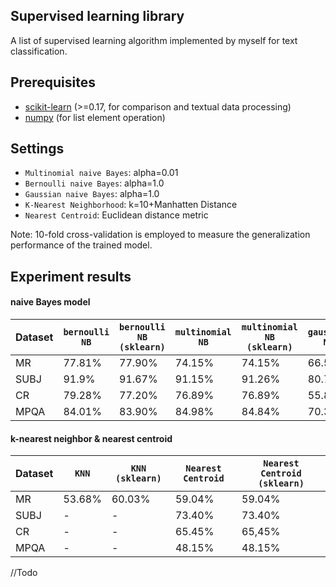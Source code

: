 ## Supervised learning library
A list of supervised learning algorithm implemented by myself for text classification.

## Prerequisites
* [scikit-learn](http://scikit-learn.org/) (>=0.17, for comparison and textual data processing)
* [numpy](http://www.numpy.org/) (for list element operation)

## Settings
* `Multinomial naive Bayes`: alpha=0.01
* `Bernoulli naive Bayes`: alpha=1.0
* `Gaussian naive Bayes`: alpha=1.0
* `K-Nearest Neighborhood`: k=10+Manhatten Distance
* `Nearest Centroid`: Euclidean distance metric

Note: 10-fold cross-validation is employed to measure the generalization performance of the trained model.

## Experiment results
#### naive Bayes model
Dataset | `bernoulli NB` | `bernoulli NB (sklearn)` | `multinomial NB` | `multinomial NB (sklearn)` | `gaussian NB` | `gaussian NB (sklearn)` 
--- | --- | --- | --- | --- | --- | ---
MR | 77.81% | 77.90% | 74.15% | 74.15% | 66.58% | 66.58%
SUBJ | 91.9% | 91.67% | 91.15% | 91.26% | 80.72% | 80.72%
CR | 79.28% | 77.20% | 76.89% | 76.89% | 55.80% | 55.80%
MPQA | 84.01% | 83.90% | 84.98% | 84.84% | 70.31% | 70.31%

#### k-nearest neighbor & nearest centroid
Dataset | `KNN` | `KNN (sklearn)` | `Nearest Centroid` | `Nearest Centroid (sklearn)`
--- | --- | --- | --- | ---
MR | 53.68% | 60.03% | 59.04% | 59.04%
SUBJ | - | - | 73.40% | 73.40%
CR | - | - | 65.45% | 65,45%
MPQA | - | - | 48.15% | 48.15% 
//Todo
